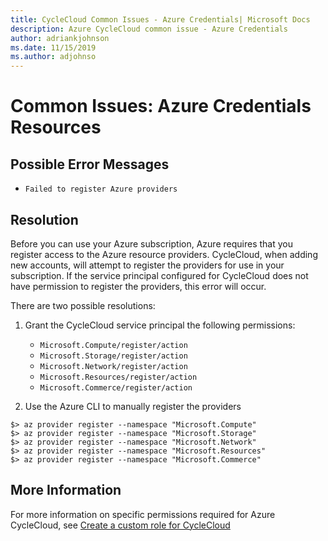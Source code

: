 ```yaml
---
title: CycleCloud Common Issues - Azure Credentials| Microsoft Docs
description: Azure CycleCloud common issue - Azure Credentials
author: adriankjohnson
ms.date: 11/15/2019
ms.author: adjohnso
---
```

# Common Issues: Azure Credentials Resources

## Possible Error Messages

- `Failed to register Azure providers`

## Resolution
Before you can use your Azure subscription, Azure requires that you register access to the Azure resource providers. CycleCloud, when adding new accounts, will attempt to register the providers for use in your subscription. If the service principal configured for CycleCloud does not have permission to register the providers, this error will occur.

There are two possible resolutions:
1. Grant the CycleCloud service principal the following permissions:
    - `Microsoft.Compute/register/action`
    - `Microsoft.Storage/register/action`
    - `Microsoft.Network/register/action`
    - `Microsoft.Resources/register/action`
    - `Microsoft.Commerce/register/action`

1. Use the Azure CLI to manually register the providers
```azurecli-interactive
$> az provider register --namespace "Microsoft.Compute"
$> az provider register --namespace "Microsoft.Storage"
$> az provider register --namespace "Microsoft.Network"
$> az provider register --namespace "Microsoft.Resources"
$> az provider register --namespace "Microsoft.Commerce"
```

## More Information

For more information on specific permissions required for Azure CycleCloud, see [Create a custom role for CycleCloud](https://docs.microsoft.com/azure/cyclecloud/managed-identities#create-a-custom-role-and-managed-identity-for-cyclecloud)